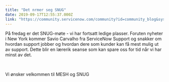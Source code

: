 ```yaml
---
title: "Det nrmer seg SNUG"
date: 2019-09-17T12:55:37.000Z
link: "https://community.servicenow.com/community?id=community_blog&sys_id=e526d33fdb77f340d82ffb24399619f6"
---
```

<p>På fredag er det SNUG-møte - vi har fortsatt ledige plasser. Foruten nyheter i New York kommer Savio Carvalho fra ServiceNow Support og snakker om hvordan support jobber og hvordan dere som kunder kan få mest mulig ut av support. Dette blir en lærerik seanse som kan spare oss for tid når vi har minst av det.</p>
<p> </p>
<p>Vi ønsker velkommen til MESH og SNUG</p>
<p> </p>
<p> </p>